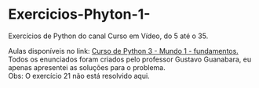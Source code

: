 # Exercicios-Phyton-1-
Exercícios de Python do canal Curso em Vídeo, do 5 até o 35.

Aulas disponíveis no link: <a href="https://www.youtube.com/playlist?list=PLHz_AreHm4dlKP6QQCekuIPky1CiwmdI6"> Curso de Python 3 - Mundo 1 - fundamentos. </a><br>
Todos os enunciados foram criados pelo professor Gustavo Guanabara, eu apenas apresentei as soluções para o problema.<br>
Obs: O exercício 21 não está resolvido aqui. 

